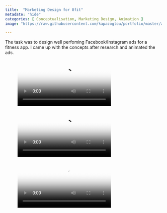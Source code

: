 ```yaml
---
title:  "Marketing Design for 8fit"
metadate: "hide"
categories: [ Conceptualisation, Marketing Design, Animation ]
image: "https://raw.githubusercontent.com/kapazoglou/portfolio/master/assets/images/item/8fit-Screenshot-0.png"

---
```


The task was to design well perfoming Facebook/Instagram ads for a fitness app. I came up with the concepts after research and animated the ads.

<figure class="video_container">
  <video controls="true" allowfullscreen="true" poster="https://raw.githubusercontent.com/kapazoglou/portfolio/master/assets/images/item/vlcsnap-2020-12-15-15h30m13s777.png">
    <source src="https://raw.githubusercontent.com/kapazoglou/portfolio/master/assets/images/item/8fit-adDes-anim-1.mp4" type="video/mp4">
  </video>
</figure>

<figure class="video_container">
  <video controls="true" allowfullscreen="true" poster="https://raw.githubusercontent.com/kapazoglou/portfolio/master/assets/images/item/vlcsnap-2020-12-15-15h49m05s755.png">
    <source src="https://raw.githubusercontent.com/kapazoglou/portfolio/master/assets/images/item/8fit-KeepPushing_sn.mp4" type="video/mp4">
  </video>
</figure>

<figure class="video_container">
  <video controls="true" allowfullscreen="true" poster="https://raw.githubusercontent.com/kapazoglou/portfolio/master/assets/images/item/vlcsnap-2020-12-15-15h48m09s699.png">
    <source src="https://raw.githubusercontent.com/kapazoglou/portfolio/master/assets/images/item/8fit-adDes-anim-2.mp4" type="video/mp4">
  </video>
</figure>